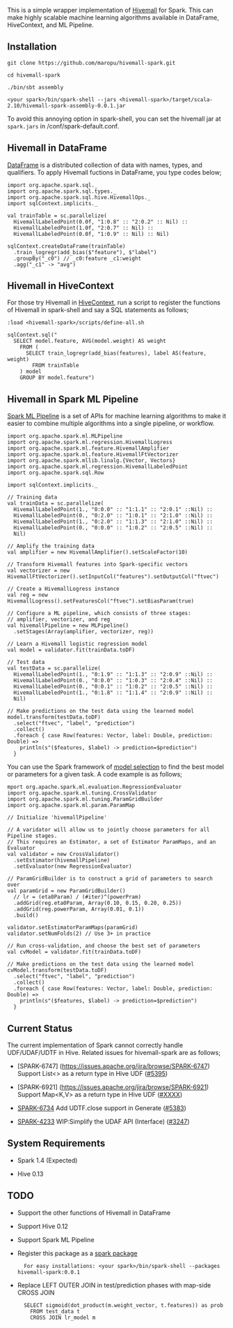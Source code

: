 This is a simple wrapper implementation of [Hivemall](https://github.com/myui/hivemall/) for Spark.
This can make highly scalable machine learning algorithms available in DataFrame, HiveContext, and ML Pipeline.

Installation
--------------------

```
git clone https://github.com/maropu/hivemall-spark.git

cd hivemall-spark

./bin/sbt assembly

<your spark>/bin/spark-shell --jars <hivemall-spark>/target/scala-2.10/hivemall-spark-assembly-0.0.1.jar
```

To avoid this annoying option in spark-shell, you can set the hivemall jar at `spark.jars`
in <your spark>/conf/spark-default.conf.

Hivemall in DataFrame
--------------------
[DataFrame](https://spark.apache.org/docs/latest/sql-programming-guide.html#dataframes) is a distributed collection
of data with names, types, and qualifiers.
To apply Hivemall fuctions in DataFrame, you type codes below;

```
import org.apache.spark.sql._
import org.apache.spark.sql.types._
import org.apache.spark.sql.hive.HivemallOps._
import sqlContext.implicits._

val trainTable = sc.parallelize(
  HivemallLabeledPoint(0.0f, "1:0.8" :: "2:0.2" :: Nil) ::
  HivemallLabeledPoint(1.0f, "2:0.7" :: Nil) ::
  HivemallLabeledPoint(0.0f, "1:0.9" :: Nil) :: Nil)

sqlContext.createDataFrame(trainTable)
  .train_logregr(add_bias($"feature"), $"label")
  .groupBy("_c0") // _c0:feature _c1:weight
  .agg("_c1" -> "avg")
```

Hivemall in HiveContext
--------------------
For those try Hivemall in [HiveContext](https://spark.apache.org/docs/latest/sql-programming-guide.html#hive-tables),
run a script to register the functions of Hivemall in spark-shell and
say a SQL statements as follows;

```
:load <hivemall-spark>/scripts/define-all.sh

sqlContext.sql("
  SELECT model.feature, AVG(model.weight) AS weight
    FROM (
      SELECT train_logregr(add_bias(features), label AS(feature, weight)
        FROM trainTable
    ) model
    GROUP BY model.feature")
```

Hivemall in Spark ML Pipeline
--------------------
[Spark ML Pipeline](https://spark.apache.org/docs/latest/ml-guide.html) is a set of APIs for machine learning algorithms
to make it easier to combine multiple algorithms into a single pipeline, or workflow.

```
import org.apache.spark.ml.MLPipeline
import org.apache.spark.ml.regression.HivemallLogress
import org.apache.spark.ml.feature.HivemallAmplifier
import org.apache.spark.ml.feature.HivemallFtVectorizer
import org.apache.spark.mllib.linalg.{Vector, Vectors}
import org.apache.spark.ml.regression.HivemallLabeledPoint
import org.apache.spark.sql.Row

import sqlContext.implicits._

// Training data
val trainData = sc.parallelize(
  HivemallLabeledPoint(1., "0:0.0" :: "1:1.1" :: "2:0.1" ::Nil) ::
  HivemallLabeledPoint(0., "0:2.0" :: "1:0.1" :: "2:1.0" ::Nil) ::
  HivemallLabeledPoint(1., "0:2.0" :: "1:1.3" :: "2:1.0" ::Nil) ::
  HivemallLabeledPoint(0., "0:0.0" :: "1:0.2" :: "2:0.5" ::Nil) ::
  Nil)

// Amplify the training data
val amplifier = new HivemallAmplifier().setScaleFactor(10)

// Transform Hivemall features into Spark-specific vectors
val vectorizer = new HivemallFtVectorizer().setInputCol("features").setOutputCol("ftvec")

// Create a HivemallLogress instance
val reg = new HivemallLogress().setFeaturesCol("ftvec").setBiasParam(true)

// Configure a ML pipeline, which consists of three stages:
// amplifier, vectorizer, and reg
val hivemallPipeline = new MLPipeline()
  .setStages(Array(amplifier, vectorizer, reg))

// Learn a Hivemall logistic regression model
val model = validator.fit(trainData.toDF)

// Test data
val testData = sc.parallelize(
  HivemallLabeledPoint(1., "0:1.9" :: "1:1.3" :: "2:0.9" ::Nil) ::
  HivemallLabeledPoint(0., "0:0.0" :: "1:0.3" :: "2:0.4" ::Nil) ::
  HivemallLabeledPoint(0., "0:0.1" :: "1:0.2" :: "2:0.5" ::Nil) ::
  HivemallLabeledPoint(1., "0:1.8" :: "1:1.4" :: "2:0.9" ::Nil) ::
  Nil)

// Make predictions on the test data using the learned model
model.transform(testData.toDF)
  .select("ftvec", "label", "prediction")
  .collect()
  .foreach { case Row(features: Vector, label: Double, prediction: Double) =>
    println(s"($features, $label) -> prediction=$prediction")
  }
```

You can use the Spark framework of [model selection](https://spark.apache.org/docs/latest/ml-guide.html#example-model-selection-via-cross-validation)
to find the best model or parameters for a given task.
A code example is as follows;

```
mport org.apache.spark.ml.evaluation.RegressionEvaluator
import org.apache.spark.ml.tuning.CrossValidator
import org.apache.spark.ml.tuning.ParamGridBuilder
import org.apache.spark.ml.param.ParamMap

// Initialize 'hivemallPipeline'

// A varidator will allow us to jointly choose parameters for all Pipeline stages.
// This requires an Estimator, a set of Estimator ParamMaps, and an Evaluator
val validator = new CrossValidator()
  .setEstimator(hivemallPipeline)
  .setEvaluator(new RegressionEvaluator)

// ParamGridBuilder is to construct a grid of parameters to search over
val paramGrid = new ParamGridBuilder()
  // lr = (eta0Param) / (#iter)^(powerPram)
  .addGrid(reg.eta0Param, Array(0.10, 0.15, 0.20, 0.25))
  .addGrid(reg.powerParam, Array(0.01, 0.1))
  .build()

validator.setEstimatorParamMaps(paramGrid)
validator.setNumFolds(2) // Use 3+ in practice

// Run cross-validation, and choose the best set of parameters
val cvModel = validator.fit(trainData.toDF)

// Make predictions on the test data using the learned model
cvModel.transform(testData.toDF)
  .select("ftvec", "label", "prediction")
  .collect()
  .foreach { case Row(features: Vector, label: Double, prediction: Double) =>
    println(s"($features, $label) -> prediction=$prediction")
  }
```

Current Status
--------------------
The current implementation of Spark cannot correctly handle UDF/UDAF/UDTF in Hive.
Related issues for hivemall-spark are as follows;

* [SPARK-6747] (https://issues.apache.org/jira/browse/SPARK-6747) Support List<> as a return type in Hive UDF ([#5395](https://github.com/apache/spark/pull/5395))

* [SPARK-6921] (https://issues.apache.org/jira/browse/SPARK-6921) Support Map<K,V> as a return type in Hive UDF ([#XXXX](https://github.com/apache/spark/pull/XXXX))

* [SPARK-6734](https://issues.apache.org/jira/browse/SPARK-6734) Add UDTF.close support in Generate ([#5383](https://github.com/apache/spark/pull/5383))

* [SPARK-4233](https://issues.apache.org/jira/browse/SPARK-4233) WIP:Simplify the UDAF API (Interface) ([#3247](https://github.com/apache/spark/pull/3247))

System Requirements
--------------------

* Spark 1.4 (Expected)

* Hive 0.13

TODO
--------------------

* Support the other functions of Hivemall in DataFrame

* Support Hive 0.12

* Support Spark ML Pipeline

* Register this package as a [spark package](http://spark-packages.org/)

        For easy installations: <your spark>/bin/spark-shell --packages hivemall-spark:0.0.1

* Replace LEFT OUTER JOIN in test/prediction phases with map-side CROSS JOIN

        SELECT sigmoid(dot_product(m.weight_vector, t.features)) as prob
          FROM test_data t
          CROSS JOIN lr_model m

